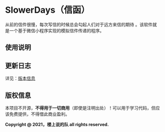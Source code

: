 # SlowerDays（信函）
从前的信件很慢，每次写信的时候总会勾起人们对于远方来信的期待 。该软件就是一个基于微信小程序实现的模拟信件传递的程序。



## 使用说明



## 更新日志

详见：[版本信息](https://github.com/Moyulingjiu/SlowerDays/blob/main/version.md)

## 版权信息

本项目不开源，**不得用于一切商用**（即使是注明出处）！可以用于学习代码，但应该免费提供，不得借此商业盈利。



**Copyright @ 2021，楼上说的队 all rights reserved.**